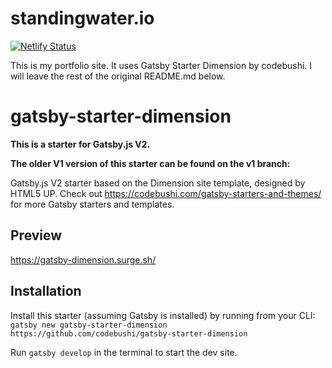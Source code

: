 # standingwater.io
[![Netlify Status](https://api.netlify.com/api/v1/badges/46c6733b-f24a-4553-ac31-3c47cddb4b3f/deploy-status)](https://app.netlify.com/sites/standingwater/deploys)

This is my portfolio site. It uses Gatsby Starter Dimension by codebushi. I will
leave the rest of the original README.md below.

# gatsby-starter-dimension

**This is a starter for Gatsby.js V2.**

**The older V1 version of this starter can be found on the v1 branch:**

Gatsby.js V2 starter based on the Dimension site template, designed by HTML5 UP. Check out https://codebushi.com/gatsby-starters-and-themes/ for more Gatsby starters and templates.

## Preview

https://gatsby-dimension.surge.sh/

## Installation

Install this starter (assuming Gatsby is installed) by running from your CLI:
<br/>
`gatsby new gatsby-starter-dimension https://github.com/codebushi/gatsby-starter-dimension`

Run `gatsby develop` in the terminal to start the dev site.
